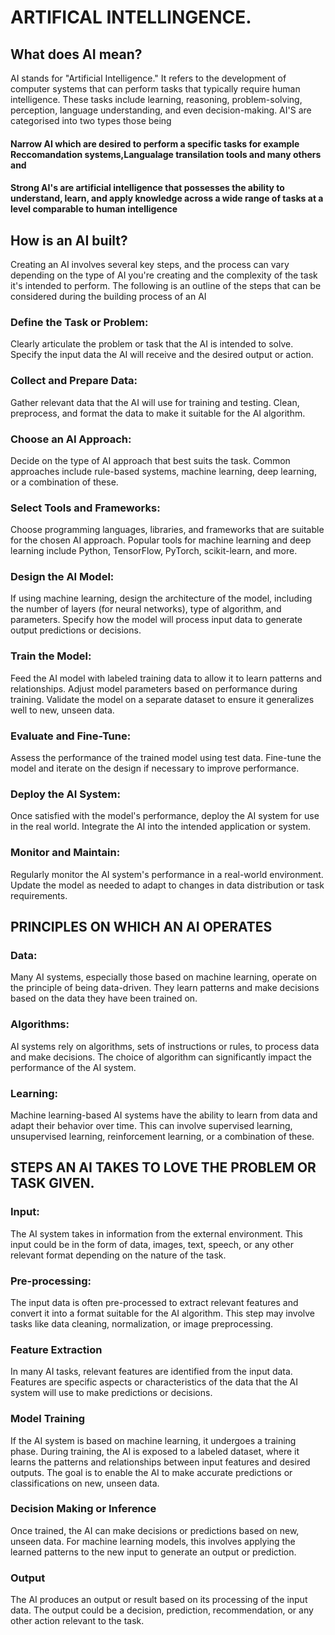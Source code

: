 # ARTIFICAL INTELLINGENCE.
## What does AI mean?

AI stands for "Artificial Intelligence." It refers to the development of computer systems that can perform tasks that typically require human intelligence. These tasks include learning, reasoning, problem-solving, perception, language understanding, and even decision-making. 
AI'S are categorised into two types those being 
#### Narrow AI which are desired to perform a specific tasks for example Reccomandation systems,Langualage transilation tools and many others and 
#### Strong AI's are artificial intelligence that possesses the ability to understand, learn, and apply knowledge across a wide range of tasks at a level comparable to human intelligence
## How is an AI built?

Creating an AI involves several key steps, and the process can vary depending on the type of AI you're creating and the complexity of the task it's intended to perform. 
The following is an outline of the steps that can be considered during the building process of an AI
### Define the Task or Problem:

Clearly articulate the problem or task that the AI is intended to solve.
Specify the input data the AI will receive and the desired output or action.
### Collect and Prepare Data:

Gather relevant data that the AI will use for training and testing.
Clean, preprocess, and format the data to make it suitable for the AI algorithm.
### Choose an AI Approach:

Decide on the type of AI approach that best suits the task. Common approaches include rule-based systems, machine learning, deep learning, or a combination of these.
### Select Tools and Frameworks:

Choose programming languages, libraries, and frameworks that are suitable for the chosen AI approach.
Popular tools for machine learning and deep learning include Python, TensorFlow, PyTorch, scikit-learn, and more.
### Design the AI Model:

If using machine learning, design the architecture of the model, including the number of layers (for neural networks), type of algorithm, and parameters.
Specify how the model will process input data to generate output predictions or decisions.
### Train the Model:

Feed the AI model with labeled training data to allow it to learn patterns and relationships.
Adjust model parameters based on performance during training.
Validate the model on a separate dataset to ensure it generalizes well to new, unseen data.
### Evaluate and Fine-Tune:

Assess the performance of the trained model using test data.
Fine-tune the model and iterate on the design if necessary to improve performance.
### Deploy the AI System:

Once satisfied with the model's performance, deploy the AI system for use in the real world.
Integrate the AI into the intended application or system.
### Monitor and Maintain:

Regularly monitor the AI system's performance in a real-world environment.
Update the model as needed to adapt to changes in data distribution or task requirements.
## PRINCIPLES ON WHICH AN AI OPERATES 
### Data:

Many AI systems, especially those based on machine learning, operate on the principle of being data-driven. They learn patterns and make decisions based on the data they have been trained on.
### Algorithms:

  AI systems rely on algorithms, sets of instructions or rules, to process data and make decisions. The choice of algorithm can significantly impact the performance of the AI system.
### Learning:

 Machine learning-based AI systems have the ability to learn from data and adapt their behavior over time. This can involve supervised learning, unsupervised learning, reinforcement learning, or a combination of these.
## STEPS AN AI TAKES TO LOVE THE PROBLEM OR TASK GIVEN.
### Input:
The AI system takes in information from the external environment. This input could be in the form of data, images, text, speech, or any other relevant format depending on the nature of the task.

### Pre-processing: 
The input data is often pre-processed to extract relevant features and convert it into a format suitable for the AI algorithm. This step may involve tasks like data cleaning, normalization, or image preprocessing.

### Feature Extraction
In many AI tasks, relevant features are identified from the input data. Features are specific aspects or characteristics of the data that the AI system will use to make predictions or decisions.

### Model Training  
If the AI system is based on machine learning, it undergoes a training phase. During training, the AI is exposed to a labeled dataset, where it learns the patterns and relationships between input features and desired outputs. The goal is to enable the AI to make accurate predictions or classifications on new, unseen data.

### Decision Making or Inference
Once trained, the AI can make decisions or predictions based on new, unseen data. For machine learning models, this involves applying the learned patterns to the new input to generate an output or prediction.

### Output
The AI produces an output or result based on its processing of the input data. The output could be a decision, prediction, recommendation, or any other action relevant to the task.

